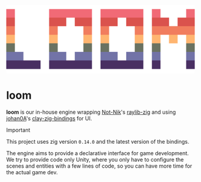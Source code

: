 ![loom logo](./src/demo/assets/logo_large.png)

# loom

**loom** is our in-house engine wrapping [Not-Nik](https://github.com/Not-Nik)'s [raylib-zig](https://github.com/Not-Nik/raylib-zig) and using [johan0A](https://github.com/johan0A)'s [clay-zig-bindings](https://github.com/johan0A/clay-zig-bindings) for UI.

> [!important]
> This project uses zig version `0.14.0` and the latest version of the bindings.

The engine aims to provide a declarative interface for game development. We try to provide code only Unity, where you only have to configure the scenes and entities with a few lines of code, so you can have more time for the actual game dev.
